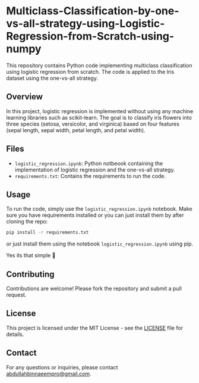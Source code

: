 # Multiclass-Classification-by-one-vs-all-strategy-using-Logistic-Regression-from-Scratch-using-numpy

This repository contains Python code implementing multiclass classification using logistic regression from scratch. The code is applied to the Iris dataset using the one-vs-all strategy.

## Overview

In this project, logistic regression is implemented without using any machine learning libraries such as scikit-learn. The goal is to classify iris flowers into three species (setosa, versicolor, and virginica) based on four features (sepal length, sepal width, petal length, and petal width).

## Files

- `logistic_regression.ipynb`: Python notbeook containing the implementation of logistic regression and the one-vs-all strategy.
- `requirements.txt`: Contains the requirements to run the code.

## Usage

To run the code, simply use the `logistic_regression.ipynb` notebook. Make sure you have requirements installed or you can just install them by after cloning the repo:

```bash
pip install -r requirements.txt
```
or just install them using the notebook ```logistic_regression.ipynb``` using pip.

Yes its that simple 🧁
## Contributing

Contributions are welcome! Please fork the repository and submit a pull request.

## License

This project is licensed under the MIT License - see the [LICENSE](LICENSE) file for details.

## Contact
For any questions or inquiries, please contact abdullahbinnaeempro@gmail.com.

